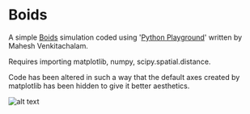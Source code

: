 # Boids
A simple [Boids](http://www.red3d.com/cwr/boids/) simulation coded using '[Python Playground](https://nostarch.com/pythonplayground)' written by Mahesh Venkitachalam.

Requires importing matplotlib, numpy, scipy.spatial.distance.

Code has been altered in such a way that the default axes created by matplotlib has been hidden to give it better aesthetics.

![alt text](http://url/to/Capture.PNG)
